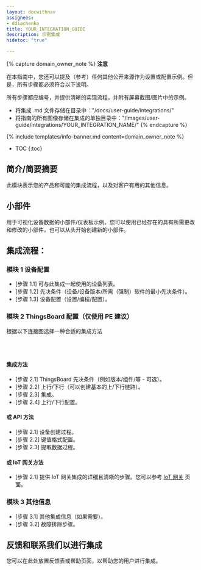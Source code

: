 ```yaml
---
layout: docwithnav
assignees:
- ddiachenko
title: YOUR_INTEGRATION_GUIDE
description: 示例集成
hidetoc: "true"

---
```


{% capture domain_owner_note %}
**注意**

在本指南中，您还可以提及（参考）任何其他公开来源作为设置或配置示例。但是，所有步骤都必须符合以下说明。

所有步骤都应编号，并提供清晰的实现流程，并附有屏幕截图/图片中的示例。

* 将集成 .md 文件存储在目录中："/docs/user-guide/integrations/"
* 将指南的所有图像存储在集成的单独目录中："/images/user-guide/integrations/YOUR_INTEGRATION_NAME/"
{% endcapture %}

{% include templates/info-banner.md content=domain_owner_note %}

* TOC
{:toc}

## 简介/简要摘要

此模块表示您的产品和可能的集成流程，以及对客户有用的其他信息。

## 小部件

用于可视化设备数据的小部件/仪表板示例。您可以使用已经存在的具有所需更改和修改的小部件，也可以从头开始创建新的小部件。

## 集成流程：

### 模块 1 设备配置

* [步骤 1.1] 可与此集成一起使用的设备列表。
* [步骤 1.2] 先决条件（设备/设备版本/所需（强制）软件的最小先决条件）。
* [步骤 1.3] 设备配置（设置/编程/配置）。

### 模块 2 ThingsBoard 配置（仅使用 PE 建议）

根据以下连接图选择一种合适的集成方法

<br>
<br>

<object width="80%" data="/images/connectivity.svg"></object>

#### 集成方法

* [步骤 2.1] ThingsBoard 先决条件（例如版本/组件/等 - 可选）。
* [步骤 2.2] 上行/下行（可以创建基本的上/下行链路）。
* [步骤 2.3] 集成。
* [步骤 2.4] 上行/下行配置。

#### 或 API 方法

* [步骤 2.1] 设备创建过程。
* [步骤 2.2] 键值格式配置。
* [步骤 2.3] 提取数据过程。

#### 或 IoT 网关方法

* [步骤 2.1] 提供 IoT 网关集成的详细且清晰的步骤。您可以参考 [IoT 网关](/docs/iot-gateway/getting-started/) 页面。

### 模块 3 其他信息

* [步骤 3.1] 其他集成信息（如果需要）。
* [步骤 3.2] 故障排除步骤。

## 反馈和联系我们以进行集成

您可以在此处放置反馈表或帮助页面，以帮助您的用户进行集成。